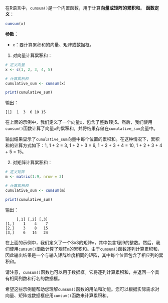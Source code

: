 在R语言中，`cumsum()`是一个内置函数，用于计算**向量或矩阵的累积和**。
**函数定义**：
```R
cumsum(x)
```
**参数**：
- `x`：要计算累积和的向量、矩阵或数据框。

1. 对向量计算累积和：

```R
# 定义向量
x <- c(1, 2, 3, 4, 5)

# 计算累积和
cumulative_sum <- cumsum(x)

print(cumulative_sum)
```

输出：
```
[1]  1  3  6 10 15
```

在上面的示例中，我们定义了一个向量`x`，包含了整数1到5。然后，我们使用`cumsum()`函数计算了向量`x`的累积和，并将结果存储在`cumulative_sum`变量中。

输出结果显示了`cumulative_sum`向量中每个位置的累积和。在这种情况下，累积和的计算方式如下：1, 1 + 2 = 3, 1 + 2 + 3 = 6, 1 + 2 + 3 + 4 = 10, 1 + 2 + 3 + 4 + 5 = 15。

2. 对矩阵计算累积和：

```R
# 定义矩阵
m <- matrix(1:9, nrow = 3)

# 计算累积和
cumulative_sum <- cumsum(m)

print(cumulative_sum)
```

输出：
```
     [,1] [,2] [,3]
[1,]    1    4    7
[2,]    3    8   15
[3,]    6   14   24
```

在上面的示例中，我们定义了一个3x3的矩阵`m`，其中包含1到9的整数。然后，我们使用`cumsum()`函数计算了矩阵`m`的累积和。由于`cumsum()`函数逐列计算累积和，因此输出结果是一个与输入矩阵维度相同的矩阵，其中每个位置包含了相应列的累积和。

请注意，`cumsum()`函数也可以用于数据框。它将逐列计算累积和，并返回一个具有相同列数和行名的数据框。

希望这些示例能帮助您理解`cumsum()`函数的用法和功能。您可以根据实际需求对向量、矩阵或数据框应用`cumsum()`函数来计算累积和。
